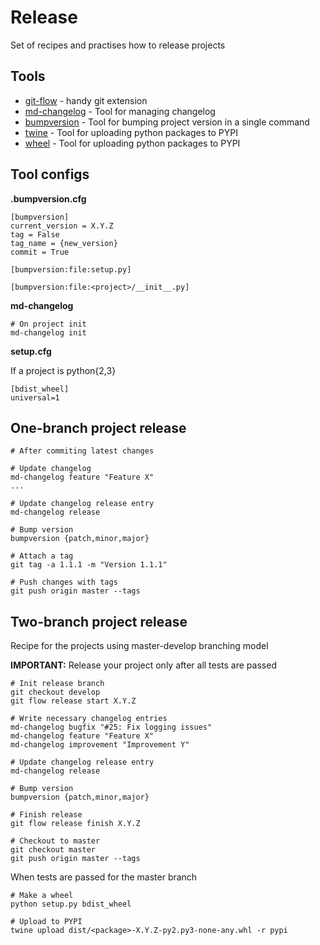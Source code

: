 # Release

Set of recipes and practises how to release projects
 

## Tools

* [git-flow](https://github.com/nvie/gitflow/) - handy git extension
* [md-changelog](https://github.com/prawn-cake/md-changelog) - Tool for managing changelog
* [bumpversion](https://github.com/peritus/bumpversion) - Tool for bumping project version in a single command
* [twine](https://pypi.python.org/pypi/twine) - Tool for uploading python packages to PYPI
* [wheel](http://pythonwheels.com/) - Tool for uploading python packages to PYPI


## Tool configs

**.bumpversion.cfg**
    
    [bumpversion]
    current_version = X.Y.Z
    tag = False
    tag_name = {new_version}
    commit = True
    
    [bumpversion:file:setup.py]
    
    [bumpversion:file:<project>/__init__.py]
    

**md-changelog**
    
    # On project init
    md-changelog init
    

**setup.cfg**

If a project is python{2,3}

    [bdist_wheel]
    universal=1

## One-branch project release
    
    # After commiting latest changes
    
    # Update changelog
    md-changelog feature "Feature X"
    ...
    
    # Update changelog release entry 
    md-changelog release
    
    # Bump version
    bumpversion {patch,minor,major}
    
    # Attach a tag
    git tag -a 1.1.1 -m "Version 1.1.1"
    
    # Push changes with tags
    git push origin master --tags
     
    
## Two-branch project release

Recipe for the projects using master-develop branching model

**IMPORTANT:** Release your project only after all tests are passed 
    
    
    # Init release branch
    git checkout develop
    git flow release start X.Y.Z
    
    # Write necessary changelog entries
    md-changelog bugfix "#25: Fix logging issues"
    md-changelog feature "Feature X"
    md-changelog improvement "Improvement Y"
    
    # Update changelog release entry 
    md-changelog release
    
    # Bump version
    bumpversion {patch,minor,major}
    
    # Finish release
    git flow release finish X.Y.Z
    
    # Checkout to master
    git checkout master
    git push origin master --tags
    
When tests are passed for the master branch

    # Make a wheel
    python setup.py bdist_wheel
    
    # Upload to PYPI
    twine upload dist/<package>-X.Y.Z-py2.py3-none-any.whl -r pypi
